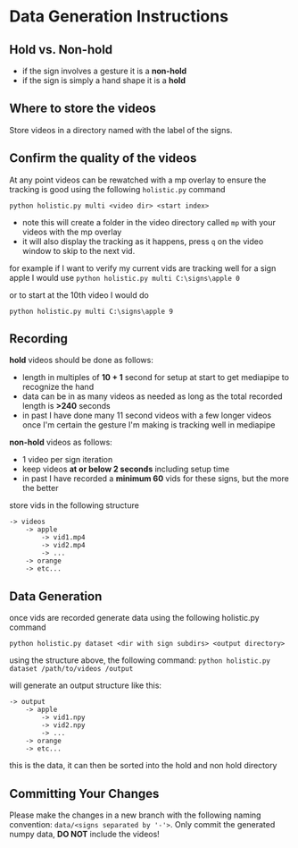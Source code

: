 # Data Generation Instructions

## Hold vs. Non-hold
- if the sign involves a gesture it is a **non-hold**
- if the sign is simply a hand shape it is a **hold**

## Where to store the videos
Store videos in a directory named with the label of the signs. 

## Confirm the quality of the videos
At any point videos can be rewatched with a mp overlay to ensure the tracking is good using the following `holistic.py` command

`python holistic.py multi <video dir> <start index>`
* note this will create a folder in the video directory called `mp` with your videos with the mp overlay
* it will also display the tracking as it happens, press `q` on the video window to skip to the next vid.

for example if I want to verify my current vids are tracking well for a sign apple I would use
`python holistic.py multi C:\signs\apple 0`

or to start at the 10th video I would do 

`python holistic.py multi C:\signs\apple 9`

## Recording

**hold** videos should be done as follows:
    
- length in multiples of **10 + 1** second for setup at start to get mediapipe to recognize the hand
- data can be in as many videos as needed as long as the total recorded length is **>240** seconds
- in past I have done many 11 second videos with a few longer videos once I'm certain the gesture I'm making is tracking well in mediapipe

**non-hold** videos as follows:
- 1 video per sign iteration
- keep videos **at or below 2 seconds** including setup time
- in past I have recorded a **minimum 60** vids for these signs, but the more the better

store vids in the following structure
```
-> videos
    -> apple
        -> vid1.mp4
        -> vid2.mp4
        -> ...
    -> orange
    -> etc...
```

## Data Generation

once vids are recorded generate data using the following holistic.py command

`python holistic.py dataset <dir with sign subdirs> <output directory>`

using the structure above, the following command:
`python holistic.py dataset /path/to/videos /output`

will generate an output structure like this:
```
-> output
    -> apple
        -> vid1.npy
        -> vid2.npy
        -> ...
    -> orange
    -> etc...
```

this is the data, it can then be sorted into the hold and non hold directory

## Committing Your Changes
Please make the changes in a new branch with the following naming convention: `data/<signs separated by '-'>`.
Only commit the generated numpy data, **DO NOT** include the videos!
